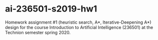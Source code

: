 # ai-236501-s2019-hw1

Homework assignment #1 (heuristic search, A*, Iterative-Deepening A*) design for the course Introduction to Artificial Intelligence (236501) at the Technion semester spring 2020.
